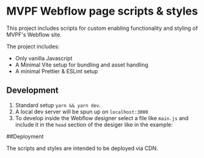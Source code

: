 # MVPF Webflow page scripts & styles

This project includes scripts for custom enabling functionality and styling of MVPF's Webflow site. 

The project includes:

- Only vanilla Javascript
- A Minimal Vite setup for bundling and asset handling
- A minimal Prettier & ESLint setup

## Development

1. Standard setup `yarn && yarn dev`.
2. A local dev server will be spun up on `localhost:3000` 
3. To develop inside the Webflow designer select a file like `main.js`
and include it in the `head` section of the desiger like in the example:



##Deployment

The scripts and styles are intended to be deployed via CDN.
